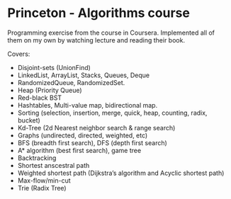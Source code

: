 # Princeton - Algorithms course

Programming exercise from the course in Coursera. Implemented all of them on my own by watching lecture and reading their book.

Covers:
* Disjoint-sets (UnionFind)
* LinkedList, ArrayList, Stacks, Queues, Deque
* RandomizedQueue, RandomizedSet.
* Heap (Priority Queue)
* Red-black BST
* Hashtables, Multi-value map, bidirectional map.
* Sorting (selection, insertion, merge, quick, heap, counting, radix, bucket)
* Kd-Tree (2d Nearest neighbor search & range search)
* Graphs (undirected, directed, weighted, etc)
* BFS (breadth first search), DFS (depth first search)
* A* algorithm (best first search), game tree
* Backtracking
* Shortest anscestral path
* Weighted shortest path (Dijkstra’s algorithm and Acyclic shortest path)
* Max-flow/min-cut
* Trie (Radix Tree)
